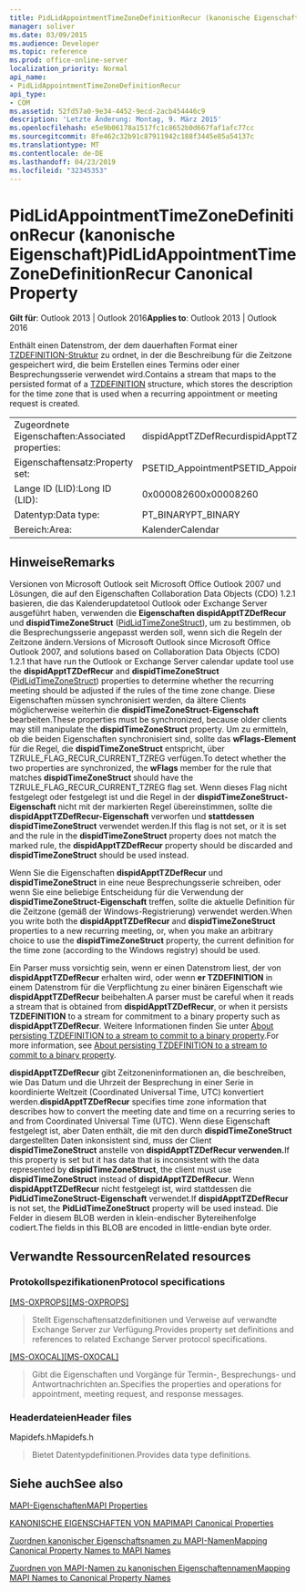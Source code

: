 ```yaml
---
title: PidLidAppointmentTimeZoneDefinitionRecur (kanonische Eigenschaft)
manager: soliver
ms.date: 03/09/2015
ms.audience: Developer
ms.topic: reference
ms.prod: office-online-server
localization_priority: Normal
api_name:
- PidLidAppointmentTimeZoneDefinitionRecur
api_type:
- COM
ms.assetid: 52fd57a0-9e34-4452-9ecd-2acb454446c9
description: 'Letzte Änderung: Montag, 9. März 2015'
ms.openlocfilehash: e5e9b06178a1517fc1c8652b0d667faf1afc77cc
ms.sourcegitcommit: 8fe462c32b91c87911942c188f3445e85a54137c
ms.translationtype: MT
ms.contentlocale: de-DE
ms.lasthandoff: 04/23/2019
ms.locfileid: "32345353"
---
```

# <a name="pidlidappointmenttimezonedefinitionrecur-canonical-property"></a><span data-ttu-id="1c363-103">PidLidAppointmentTimeZoneDefinitionRecur (kanonische Eigenschaft)</span><span class="sxs-lookup"><span data-stu-id="1c363-103">PidLidAppointmentTimeZoneDefinitionRecur Canonical Property</span></span>

  
  
<span data-ttu-id="1c363-104">**Gilt für**: Outlook 2013 | Outlook 2016</span><span class="sxs-lookup"><span data-stu-id="1c363-104">**Applies to**: Outlook 2013 | Outlook 2016</span></span> 
  
<span data-ttu-id="1c363-105">Enthält einen Datenstrom, der dem dauerhaften Format einer [TZDEFINITION-Struktur](https://msdn.microsoft.com/library/0ae21571-2299-6407-807c-428668bb6798%28Office.15%29.aspx) zu ordnet, in der die Beschreibung für die Zeitzone gespeichert wird, die beim Erstellen eines Termins oder einer Besprechungsserie verwendet wird.</span><span class="sxs-lookup"><span data-stu-id="1c363-105">Contains a stream that maps to the persisted format of a [TZDEFINITION](https://msdn.microsoft.com/library/0ae21571-2299-6407-807c-428668bb6798%28Office.15%29.aspx) structure, which stores the description for the time zone that is used when a recurring appointment or meeting request is created.</span></span> 
  
|||
|:-----|:-----|
|<span data-ttu-id="1c363-106">Zugeordnete Eigenschaften:</span><span class="sxs-lookup"><span data-stu-id="1c363-106">Associated properties:</span></span>  <br/> |<span data-ttu-id="1c363-107">dispidApptTZDefRecur</span><span class="sxs-lookup"><span data-stu-id="1c363-107">dispidApptTZDefRecur</span></span>  <br/> |
|<span data-ttu-id="1c363-108">Eigenschaftensatz:</span><span class="sxs-lookup"><span data-stu-id="1c363-108">Property set:</span></span>  <br/> |<span data-ttu-id="1c363-109">PSETID_Appointment</span><span class="sxs-lookup"><span data-stu-id="1c363-109">PSETID_Appointment</span></span>  <br/> |
|<span data-ttu-id="1c363-110">Lange ID (LID):</span><span class="sxs-lookup"><span data-stu-id="1c363-110">Long ID (LID):</span></span>  <br/> |<span data-ttu-id="1c363-111">0x00008260</span><span class="sxs-lookup"><span data-stu-id="1c363-111">0x00008260</span></span>  <br/> |
|<span data-ttu-id="1c363-112">Datentyp:</span><span class="sxs-lookup"><span data-stu-id="1c363-112">Data type:</span></span>  <br/> |<span data-ttu-id="1c363-113">PT_BINARY</span><span class="sxs-lookup"><span data-stu-id="1c363-113">PT_BINARY</span></span>  <br/> |
|<span data-ttu-id="1c363-114">Bereich:</span><span class="sxs-lookup"><span data-stu-id="1c363-114">Area:</span></span>  <br/> |<span data-ttu-id="1c363-115">Kalender</span><span class="sxs-lookup"><span data-stu-id="1c363-115">Calendar</span></span>  <br/> |
   
## <a name="remarks"></a><span data-ttu-id="1c363-116">Hinweise</span><span class="sxs-lookup"><span data-stu-id="1c363-116">Remarks</span></span>

<span data-ttu-id="1c363-117">Versionen von Microsoft Outlook seit Microsoft Office Outlook 2007 und Lösungen, die auf den Eigenschaften Collaboration Data Objects (CDO) 1.2.1 basieren, die das Kalenderupdatetool Outlook oder Exchange Server ausgeführt haben, verwenden die **Eigenschaften dispidApptTZDefRecur** und **dispidTimeZoneStruct** ([PidLidTimeZoneStruct](pidlidtimezonestruct-canonical-property.md)), um zu bestimmen, ob die Besprechungsserie angepasst werden soll, wenn sich die Regeln der Zeitzone ändern.</span><span class="sxs-lookup"><span data-stu-id="1c363-117">Versions of Microsoft Outlook since Microsoft Office Outlook 2007, and solutions based on Collaboration Data Objects (CDO) 1.2.1 that have run the Outlook or Exchange Server calendar update tool use the **dispidApptTZDefRecur** and **dispidTimeZoneStruct** ([PidLidTimeZoneStruct](pidlidtimezonestruct-canonical-property.md)) properties to determine whether the recurring meeting should be adjusted if the rules of the time zone change.</span></span> <span data-ttu-id="1c363-118">Diese Eigenschaften müssen synchronisiert werden, da ältere Clients möglicherweise weiterhin die **dispidTimeZoneStruct-Eigenschaft** bearbeiten.</span><span class="sxs-lookup"><span data-stu-id="1c363-118">These properties must be synchronized, because older clients may still manipulate the **dispidTimeZoneStruct** property.</span></span> <span data-ttu-id="1c363-119">Um zu ermitteln, ob die beiden Eigenschaften synchronisiert sind, sollte das **wFlags-Element** für die Regel, die **dispidTimeZoneStruct** entspricht, über TZRULE_FLAG_RECUR_CURRENT_TZREG verfügen.</span><span class="sxs-lookup"><span data-stu-id="1c363-119">To detect whether the two properties are synchronized, the **wFlags** member for the rule that matches **dispidTimeZoneStruct** should have the TZRULE_FLAG_RECUR_CURRENT_TZREG flag set.</span></span> <span data-ttu-id="1c363-120">Wenn dieses Flag nicht festgelegt oder festgelegt ist und die Regel in der **dispidTimeZoneStruct-Eigenschaft** nicht mit der markierten Regel übereinstimmen, sollte die **dispidApptTZDefRecur-Eigenschaft** verworfen und **stattdessen dispidTimeZoneStruct** verwendet werden.</span><span class="sxs-lookup"><span data-stu-id="1c363-120">If this flag is not set, or it is set and the rule in the **dispidTimeZoneStruct** property does not match the marked rule, the **dispidApptTZDefRecur** property should be discarded and **dispidTimeZoneStruct** should be used instead.</span></span> 
  
<span data-ttu-id="1c363-121">Wenn Sie die Eigenschaften **dispidApptTZDefRecur** und **dispidTimeZoneStruct** in eine neue Besprechungsserie schreiben, oder wenn Sie eine beliebige Entscheidung für die Verwendung der **dispidTimeZoneStruct-Eigenschaft** treffen, sollte die aktuelle Definition für die Zeitzone (gemäß der Windows-Registrierung) verwendet werden.</span><span class="sxs-lookup"><span data-stu-id="1c363-121">When you write both the **dispidApptTZDefRecur** and **dispidTimeZoneStruct** properties to a new recurring meeting, or, when you make an arbitrary choice to use the **dispidTimeZoneStruct** property, the current definition for the time zone (according to the Windows registry) should be used.</span></span> 
  
<span data-ttu-id="1c363-122">Ein Parser muss vorsichtig sein, wenn er einen Datenstrom liest, der von **dispidApptTZDefRecur** erhalten wird, oder wenn **er TZDEFINITION** in einem Datenstrom für die Verpflichtung zu einer binären Eigenschaft wie **dispidApptTZDefRecur** beibehalten.</span><span class="sxs-lookup"><span data-stu-id="1c363-122">A parser must be careful when it reads a stream that is obtained from **dispidApptTZDefRecur**, or when it persists **TZDEFINITION** to a stream for commitment to a binary property such as **dispidApptTZDefRecur**.</span></span> <span data-ttu-id="1c363-123">Weitere Informationen finden Sie unter [About persisting TZDEFINITION to a stream to commit to a binary property](https://msdn.microsoft.com/library/0dec535d-d48f-39a5-97d5-0bd109134b3b%28Office.15%29.aspx).</span><span class="sxs-lookup"><span data-stu-id="1c363-123">For more information, see [About persisting TZDEFINITION to a stream to commit to a binary property](https://msdn.microsoft.com/library/0dec535d-d48f-39a5-97d5-0bd109134b3b%28Office.15%29.aspx).</span></span>
  
 <span data-ttu-id="1c363-124">**dispidApptTZDefRecur** gibt Zeitzoneninformationen an, die beschreiben, wie Das Datum und die Uhrzeit der Besprechung in einer Serie in koordinierte Weltzeit (Coordinated Universal Time, UTC) konvertiert werden.</span><span class="sxs-lookup"><span data-stu-id="1c363-124">**dispidApptTZDefRecur** specifies time zone information that describes how to convert the meeting date and time on a recurring series to and from Coordinated Universal Time (UTC).</span></span> <span data-ttu-id="1c363-125">Wenn diese Eigenschaft festgelegt ist, aber Daten enthält, die mit den durch **dispidTimeZoneStruct** dargestellten Daten inkonsistent sind, muss der Client **dispidTimeZoneStruct** anstelle von **dispidApptTZDefRecur verwenden.**</span><span class="sxs-lookup"><span data-stu-id="1c363-125">If this property is set but it has data that is inconsistent with the data represented by **dispidTimeZoneStruct**, the client must use **dispidTimeZoneStruct** instead of **dispidApptTZDefRecur**.</span></span> <span data-ttu-id="1c363-126">Wenn **dispidApptTZDefRecur** nicht festgelegt ist, wird stattdessen die **PidLidTimeZoneStruct-Eigenschaft** verwendet.</span><span class="sxs-lookup"><span data-stu-id="1c363-126">If **dispidApptTZDefRecur** is not set, the **PidLidTimeZoneStruct** property will be used instead.</span></span> <span data-ttu-id="1c363-127">Die Felder in diesem BLOB werden in klein-endischer Bytereihenfolge codiert.</span><span class="sxs-lookup"><span data-stu-id="1c363-127">The fields in this BLOB are encoded in little-endian byte order.</span></span> 
  
## <a name="related-resources"></a><span data-ttu-id="1c363-128">Verwandte Ressourcen</span><span class="sxs-lookup"><span data-stu-id="1c363-128">Related resources</span></span>

### <a name="protocol-specifications"></a><span data-ttu-id="1c363-129">Protokollspezifikationen</span><span class="sxs-lookup"><span data-stu-id="1c363-129">Protocol specifications</span></span>

<span data-ttu-id="1c363-130">[[MS-OXPROPS]](https://msdn.microsoft.com/library/f6ab1613-aefe-447d-a49c-18217230b148%28Office.15%29.aspx)</span><span class="sxs-lookup"><span data-stu-id="1c363-130">[[MS-OXPROPS]](https://msdn.microsoft.com/library/f6ab1613-aefe-447d-a49c-18217230b148%28Office.15%29.aspx)</span></span>
  
> <span data-ttu-id="1c363-131">Stellt Eigenschaftensatzdefinitionen und Verweise auf verwandte Exchange Server zur Verfügung.</span><span class="sxs-lookup"><span data-stu-id="1c363-131">Provides property set definitions and references to related Exchange Server protocol specifications.</span></span>
    
<span data-ttu-id="1c363-132">[[MS-OXOCAL]](https://msdn.microsoft.com/library/09861fde-c8e4-4028-9346-e7c214cfdba1%28Office.15%29.aspx)</span><span class="sxs-lookup"><span data-stu-id="1c363-132">[[MS-OXOCAL]](https://msdn.microsoft.com/library/09861fde-c8e4-4028-9346-e7c214cfdba1%28Office.15%29.aspx)</span></span>
  
> <span data-ttu-id="1c363-133">Gibt die Eigenschaften und Vorgänge für Termin-, Besprechungs- und Antwortnachrichten an.</span><span class="sxs-lookup"><span data-stu-id="1c363-133">Specifies the properties and operations for appointment, meeting request, and response messages.</span></span>
    
### <a name="header-files"></a><span data-ttu-id="1c363-134">Headerdateien</span><span class="sxs-lookup"><span data-stu-id="1c363-134">Header files</span></span>

<span data-ttu-id="1c363-135">Mapidefs.h</span><span class="sxs-lookup"><span data-stu-id="1c363-135">Mapidefs.h</span></span>
  
> <span data-ttu-id="1c363-136">Bietet Datentypdefinitionen.</span><span class="sxs-lookup"><span data-stu-id="1c363-136">Provides data type definitions.</span></span>
    
## <a name="see-also"></a><span data-ttu-id="1c363-137">Siehe auch</span><span class="sxs-lookup"><span data-stu-id="1c363-137">See also</span></span>



[<span data-ttu-id="1c363-138">MAPI-Eigenschaften</span><span class="sxs-lookup"><span data-stu-id="1c363-138">MAPI Properties</span></span>](mapi-properties.md)
  
[<span data-ttu-id="1c363-139">KANONISCHE EIGENSCHAFTEN VON MAPI</span><span class="sxs-lookup"><span data-stu-id="1c363-139">MAPI Canonical Properties</span></span>](mapi-canonical-properties.md)
  
[<span data-ttu-id="1c363-140">Zuordnen kanonischer Eigenschaftsnamen zu MAPI-Namen</span><span class="sxs-lookup"><span data-stu-id="1c363-140">Mapping Canonical Property Names to MAPI Names</span></span>](mapping-canonical-property-names-to-mapi-names.md)
  
[<span data-ttu-id="1c363-141">Zuordnen von MAPI-Namen zu kanonischen Eigenschaftennamen</span><span class="sxs-lookup"><span data-stu-id="1c363-141">Mapping MAPI Names to Canonical Property Names</span></span>](mapping-mapi-names-to-canonical-property-names.md)

